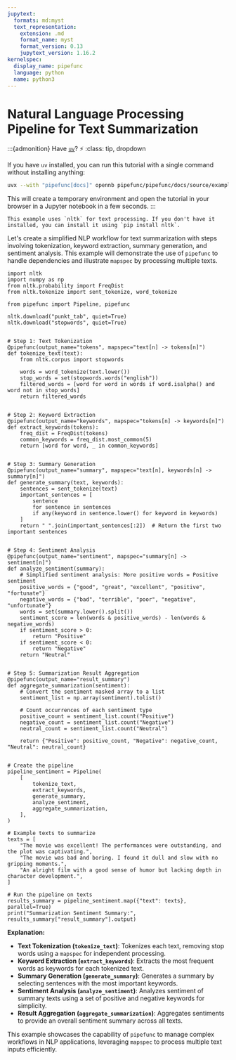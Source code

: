 ```yaml
---
jupytext:
  formats: md:myst
  text_representation:
    extension: .md
    format_name: myst
    format_version: 0.13
    jupytext_version: 1.16.2
kernelspec:
  display_name: pipefunc
  language: python
  name: python3
---
```


# Natural Language Processing Pipeline for Text Summarization

:::{admonition} Have [`uv`](https://docs.astral.sh/uv/)? ⚡
:class: tip, dropdown

If you have `uv` installed, you can run this tutorial with a single command without installing anything:

```bash
uvx --with "pipefunc[docs]" opennb pipefunc/pipefunc/docs/source/examples/nlp-text-summarization.md
```

This will create a temporary environment and open the tutorial in your browser in a Jupyter notebook in a few seconds.
:::

```{note}
This example uses `nltk` for text processing. If you don't have it installed, you can install it using `pip install nltk`.
```

Let's create a simplified NLP workflow for text summarization with steps involving tokenization, keyword extraction, summary generation, and sentiment analysis. This example will demonstrate the use of `pipefunc` to handle dependencies and illustrate `mapspec` by processing multiple texts.

```{code-cell} ipython3
import nltk
import numpy as np
from nltk.probability import FreqDist
from nltk.tokenize import sent_tokenize, word_tokenize

from pipefunc import Pipeline, pipefunc

nltk.download("punkt_tab", quiet=True)
nltk.download("stopwords", quiet=True)


# Step 1: Text Tokenization
@pipefunc(output_name="tokens", mapspec="text[n] -> tokens[n]")
def tokenize_text(text):
    from nltk.corpus import stopwords

    words = word_tokenize(text.lower())
    stop_words = set(stopwords.words("english"))
    filtered_words = [word for word in words if word.isalpha() and word not in stop_words]
    return filtered_words


# Step 2: Keyword Extraction
@pipefunc(output_name="keywords", mapspec="tokens[n] -> keywords[n]")
def extract_keywords(tokens):
    freq_dist = FreqDist(tokens)
    common_keywords = freq_dist.most_common(5)
    return [word for word, _ in common_keywords]


# Step 3: Summary Generation
@pipefunc(output_name="summary", mapspec="text[n], keywords[n] -> summary[n]")
def generate_summary(text, keywords):
    sentences = sent_tokenize(text)
    important_sentences = [
        sentence
        for sentence in sentences
        if any(keyword in sentence.lower() for keyword in keywords)
    ]
    return " ".join(important_sentences[:2])  # Return the first two important sentences


# Step 4: Sentiment Analysis
@pipefunc(output_name="sentiment", mapspec="summary[n] -> sentiment[n]")
def analyze_sentiment(summary):
    # Simplified sentiment analysis: More positive words = Positive sentiment
    positive_words = {"good", "great", "excellent", "positive", "fortunate"}
    negative_words = {"bad", "terrible", "poor", "negative", "unfortunate"}
    words = set(summary.lower().split())
    sentiment_score = len(words & positive_words) - len(words & negative_words)
    if sentiment_score > 0:
        return "Positive"
    if sentiment_score < 0:
        return "Negative"
    return "Neutral"


# Step 5: Summarization Result Aggregation
@pipefunc(output_name="result_summary")
def aggregate_summarization(sentiment):
    # Convert the sentiment masked array to a list
    sentiment_list = np.array(sentiment).tolist()

    # Count occurrences of each sentiment type
    positive_count = sentiment_list.count("Positive")
    negative_count = sentiment_list.count("Negative")
    neutral_count = sentiment_list.count("Neutral")

    return {"Positive": positive_count, "Negative": negative_count, "Neutral": neutral_count}


# Create the pipeline
pipeline_sentiment = Pipeline(
    [
        tokenize_text,
        extract_keywords,
        generate_summary,
        analyze_sentiment,
        aggregate_summarization,
    ],
)

# Example texts to summarize
texts = [
    "The movie was excellent! The performances were outstanding, and the plot was captivating.",
    "The movie was bad and boring. I found it dull and slow with no gripping moments.",
    "An alright film with a good sense of humor but lacking depth in character development.",
]

# Run the pipeline on texts
results_summary = pipeline_sentiment.map({"text": texts}, parallel=True)
print("Summarization Sentiment Summary:", results_summary["result_summary"].output)
```

**Explanation:**

- **Text Tokenization (`tokenize_text`)**: Tokenizes each text, removing stop words using a `mapspec` for independent processing.
- **Keyword Extraction (`extract_keywords`)**: Extracts the most frequent words as keywords for each tokenized text.
- **Summary Generation (`generate_summary`)**: Generates a summary by selecting sentences with the most important keywords.
- **Sentiment Analysis (`analyze_sentiment`)**: Analyzes sentiment of summary texts using a set of positive and negative keywords for simplicity.
- **Result Aggregation (`aggregate_summarization`)**: Aggregates sentiments to provide an overall sentiment summary across all texts.

This example showcases the capability of `pipefunc` to manage complex workflows in NLP applications, leveraging `mapspec` to process multiple text inputs efficiently.

